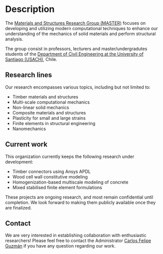 # Description

The [Materials and Structures Research Group (MASTER)](https://www.researchgate.net/lab/MASTER-Erick-I-Saavedra-Flores "ResearchGate") focuses on developing and utilizing modern computational techniques to enhance our understanding of the mechanics of solid materials and perform structural analysis.

The group consist in professors, lecturers and master/undergradutes students of the [Department of Civil Engineering at the University of Santiago (USACH)](https://obrasciviles.usach.cl/master/ "web OOCC"), Chile.

## Research lines
Our research encompasses various topics, including but not limited to:

- Timber materials and structures
- Multi-scale computational mechanics
- Non-linear solid mechanics
- Composite materials and structures
- Plasticity for small and large strains
- Finite elements in structural engineering
- Nanomechanics

## Current work
This organization currently keeps the following research under development:

- Timber connectors using Ansys APDL
- Wood cell wall constitutive modeling
- Homogenization-based multiscale modeling of concrete
- Mixed stabilised finite element formulations

These projects are ongoing research, and most remain confidential until completion. We look forward to making them publicly available once they are finalized.


## Contact
We are very interested in establishing collaboration with enthusiastic researchers! Please feel free to contact the Administrator [Carlos Felipe Guzmán](https://linktr.ee/cf.guzman "linktr.ee") if you have any question regarding our work.

